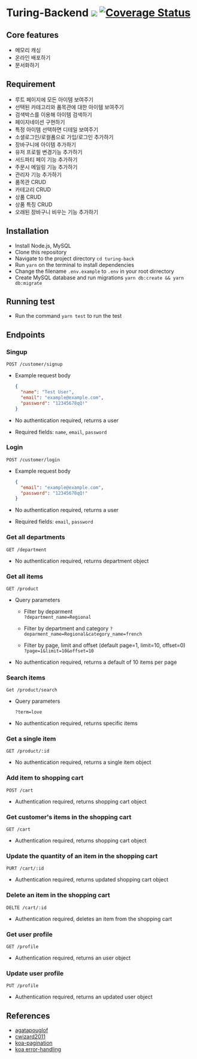 # Turing-Backend ![](https://api.travis-ci.org/Yangeok/turing-back.svg?branch=master) [![Coverage Status](https://coveralls.io/repos/github/Yangeok/turing-back/badge.svg?branch=master)](https://coveralls.io/github/Yangeok/turing-back?branch=master)

## Core features

- 메모리 캐싱
- 온라인 배포하기
- 문서화하기

## Requirement

- 루트 페이지에 모든 아이템 보여주기
- 선택된 카테고리와 품목관에 대한 아이템 보여주기
- 검색박스를 이용해 아이템 검색하기
- 페이지네이션 구현하기
- 특정 아이템 선택하면 디테일 보여주기
- 소셜로그인/로컬폼으로 가입/로그인 추가하기
- 장바구니에 아이템 추가하기
- 유저 프로필 변경기능 추가하기
- 서드파티 페이 기능 추가하기
- 주문시 메일링 기능 추가하기
- 관리자 기능 추가하기
- 품목관 CRUD
- 카테고리 CRUD
- 상품 CRUD
- 상품 특징 CRUD
- 오래된 장바구니 비우는 기능 추가하기

## Installation

- Install Node.js, MySQL
- Clone this repository
- Navigate to the project directory `cd turing-back`
- Run `yarn` on the terminal to install dependencies
- Change the filename `.env.example` to `.env` in your root dirrectory
- Create MySQL database and run migrations `yarn db:create && yarn db:migrate`

## Running test

- Run the command `yarn test` to run the test

## Endpoints

### Singup

`POST /customer/signup`

- Example request body

  ```json
  {
    "name": "Test User",
    "email": "example@example.com",
    "password": "12345678qQ!"
  }
  ```

- No authentication required, returns a user
- Required fields: `name`, `email`, `password`

### Login

`POST /customer/login`

- Example request body

  ```json
  {
    "email": "example@example.com",
    "password": "12345678qQ!"
  }
  ```

- No authentication required, returns a user
- Required fields: `email`, `password`

### Get all departments

`GET /department`

- No authentication required, returns department object

### Get all items

`GET /product`

- Query parameters

  - Filter by deparment  
     `?department_name=Regional`

  - Filter by department and category
    `?deparment_name=Regional&category_name=french`

  - Filter by page, limit and offset (default page=1, limit=10, offset=0)  
    `?page=1&limit=10&offset=10`

- No authentication required, returns a default of 10 items per page

### Search items

`Get /product/search`

- Query parameters

  `?term=love`

- No authentication required, returns specific items

### Get a single item

`GET /product/:id`

- No authentication required, returns a single item object

### Add item to shopping cart

`POST /cart`

- Authentication required, returns shopping cart object

### Get customer's items in the shopping cart

`GET /cart`

- Authentication required, returns shopping cart object

### Update the quantity of an item in the shopping cart

`PURT /cart/:id`

- Authentication required, returns updated shopping cart object

### Delete an item in the shopping cart

`DELTE /cart/:id`

- Authentication required, deletes an item from the shopping cart

### Get user profile

`GET /profile`

- Authentication required, returns an user object

### Update user profile

`PUT /profile`

- Authentication required, returns an updated user object

## References

- [agatapouglof](https://github.com/Yangeok/turinb-back-ref-01)
  <!-- (https://github.com/agatapouglof/turing-backend/blob/master/controllers/errors.js) -->
- [cwizard2011](https://github.com/Yangeok/turinb-back-ref-02)
  <!-- (https://github.com/cwizard2011/turing-shop/blob/master/server/helpers/mailer/Mailer.js) -->
- [koa-pagination](https://github.com/uphold/koa-pagination)
- [koa error-handling](https://github.com/koajs/koa/blob/master/docs/error-handling.md)
